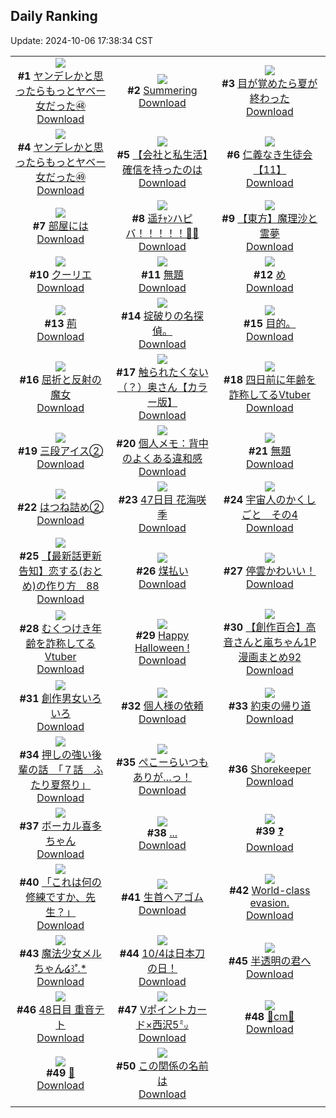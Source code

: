 ## Daily Ranking
Update: 2024-10-06 17:38:34 CST

|      |      |      |
| :----: | :----: | :----: |
| ![](https://i.pixiv.re/c/240x480/img-master/img/2024/10/04/00/01/49/123007797_p0_master1200.jpg)<br>**#1** [ヤンデレかと思ったらもっとヤベー女だった㊽](https://www.pixiv.net/artworks/123007797)<br>[Download](https://i.pixiv.re/img-original/img/2024/10/04/00/01/49/123007797_p0.png) | ![](https://i.pixiv.re/c/240x480/img-master/img/2024/10/04/00/00/30/123007590_p0_master1200.jpg)<br>**#2** [Summering](https://www.pixiv.net/artworks/123007590)<br>[Download](https://i.pixiv.re/img-original/img/2024/10/04/00/00/30/123007590_p0.png) | ![](https://i.pixiv.re/c/240x480/img-master/img/2024/10/04/07/30/01/123015132_p0_master1200.jpg)<br>**#3** [目が覚めたら夏が終わった](https://www.pixiv.net/artworks/123015132)<br>[Download](https://i.pixiv.re/img-original/img/2024/10/04/07/30/01/123015132_p0.jpg) |
| ![](https://i.pixiv.re/c/240x480/img-master/img/2024/10/05/00/01/17/123036356_p0_master1200.jpg)<br>**#4** [ヤンデレかと思ったらもっとヤベー女だった㊾](https://www.pixiv.net/artworks/123036356)<br>[Download](https://i.pixiv.re/img-original/img/2024/10/05/00/01/17/123036356_p0.png) | ![](https://i.pixiv.re/c/240x480/img-master/img/2024/10/04/12/00/11/123018697_p0_master1200.jpg)<br>**#5** [【会社と私生活】確信を持ったのは](https://www.pixiv.net/artworks/123018697)<br>[Download](https://i.pixiv.re/img-original/img/2024/10/04/12/00/11/123018697_p0.jpg) | ![](https://i.pixiv.re/c/240x480/img-master/img/2024/10/05/11/08/27/123047599_p0_master1200.jpg)<br>**#6** [仁義なき生徒会【11】](https://www.pixiv.net/artworks/123047599)<br>[Download](https://i.pixiv.re/img-original/img/2024/10/05/11/08/27/123047599_p0.png) |
| ![](https://i.pixiv.re/c/240x480/img-master/img/2024/10/04/00/14/46/123008339_p0_master1200.jpg)<br>**#7** [部屋には](https://www.pixiv.net/artworks/123008339)<br>[Download](https://i.pixiv.re/img-original/img/2024/10/04/00/14/46/123008339_p0.jpg) | ![](https://i.pixiv.re/c/240x480/img-master/img/2024/10/05/00/00/06/123036063_p0_master1200.jpg)<br>**#8** [遥ﾁｬﾝハピバ！！！！！🎂🎉](https://www.pixiv.net/artworks/123036063)<br>[Download](https://i.pixiv.re/img-original/img/2024/10/05/00/00/06/123036063_p0.jpg) | ![](https://i.pixiv.re/c/240x480/img-master/img/2024/10/04/18/37/15/123025789_p0_master1200.jpg)<br>**#9** [【東方】魔理沙と霊夢](https://www.pixiv.net/artworks/123025789)<br>[Download](https://i.pixiv.re/img-original/img/2024/10/04/18/37/15/123025789_p0.jpg) |
| ![](https://i.pixiv.re/c/240x480/img-master/img/2024/10/05/00/40/09/123038065_p0_master1200.jpg)<br>**#10** [クーリエ](https://www.pixiv.net/artworks/123038065)<br>[Download](https://i.pixiv.re/img-original/img/2024/10/05/00/40/09/123038065_p0.jpg) | ![](https://i.pixiv.re/c/240x480/img-master/img/2024/10/05/04/54/39/123042421_p0_master1200.jpg)<br>**#11** [無題](https://www.pixiv.net/artworks/123042421)<br>[Download](https://i.pixiv.re/img-original/img/2024/10/05/04/54/39/123042421_p0.png) | ![](https://i.pixiv.re/c/240x480/img-master/img/2024/10/04/04/30/01/123013026_p0_master1200.jpg)<br>**#12** [め](https://www.pixiv.net/artworks/123013026)<br>[Download](https://i.pixiv.re/img-original/img/2024/10/04/04/30/01/123013026_p0.png) |
| ![](https://i.pixiv.re/c/240x480/img-master/img/2024/10/05/21/05/04/123062219_p0_master1200.jpg)<br>**#13** [荊](https://www.pixiv.net/artworks/123062219)<br>[Download](https://i.pixiv.re/img-original/img/2024/10/05/21/05/04/123062219_p0.jpg) | ![](https://i.pixiv.re/c/240x480/img-master/img/2024/10/04/17/47/42/123024407_p0_master1200.jpg)<br>**#14** [掟破りの名探偵。](https://www.pixiv.net/artworks/123024407)<br>[Download](https://i.pixiv.re/img-original/img/2024/10/04/17/47/42/123024407_p0.jpg) | ![](https://i.pixiv.re/c/240x480/img-master/img/2024/10/04/17/33/20/123023787_p0_master1200.jpg)<br>**#15** [目的。](https://www.pixiv.net/artworks/123023787)<br>[Download](https://i.pixiv.re/img-original/img/2024/10/04/17/33/20/123023787_p0.jpg) |
| ![](https://i.pixiv.re/c/240x480/img-master/img/2024/10/06/12/57/52/123007613_p0_master1200.jpg)<br>**#16** [屈折と反射の魔女](https://www.pixiv.net/artworks/123007613)<br>[Download](https://i.pixiv.re/img-original/img/2024/10/06/12/57/52/123007613_p0.jpg) | ![](https://i.pixiv.re/c/240x480/img-master/img/2024/10/04/00/00/41/123007637_p0_master1200.jpg)<br>**#17** [触られたくない（？）奥さん【カラー版】](https://www.pixiv.net/artworks/123007637)<br>[Download](https://i.pixiv.re/img-original/img/2024/10/04/00/00/41/123007637_p0.jpg) | ![](https://i.pixiv.re/c/240x480/img-master/img/2024/10/04/21/11/00/123030310_p0_master1200.jpg)<br>**#18** [四日前に年齢を詐称してるVtuber](https://www.pixiv.net/artworks/123030310)<br>[Download](https://i.pixiv.re/img-original/img/2024/10/04/21/11/00/123030310_p0.png) |
| ![](https://i.pixiv.re/c/240x480/img-master/img/2024/10/04/20/30/02/123029030_p0_master1200.jpg)<br>**#19** [三段アイス②](https://www.pixiv.net/artworks/123029030)<br>[Download](https://i.pixiv.re/img-original/img/2024/10/04/20/30/02/123029030_p0.png) | ![](https://i.pixiv.re/c/240x480/img-master/img/2024/10/05/06/00/05/123043076_p0_master1200.jpg)<br>**#20** [個人メモ：背中のよくある違和感](https://www.pixiv.net/artworks/123043076)<br>[Download](https://i.pixiv.re/img-original/img/2024/10/05/06/00/05/123043076_p0.jpg) | ![](https://i.pixiv.re/c/240x480/img-master/img/2024/10/04/21/32/42/123030997_p0_master1200.jpg)<br>**#21** [無題](https://www.pixiv.net/artworks/123030997)<br>[Download](https://i.pixiv.re/img-original/img/2024/10/04/21/32/42/123030997_p0.png) |
| ![](https://i.pixiv.re/c/240x480/img-master/img/2024/10/04/00/02/11/123007825_p0_master1200.jpg)<br>**#22** [はつね詰め②](https://www.pixiv.net/artworks/123007825)<br>[Download](https://i.pixiv.re/img-original/img/2024/10/04/00/02/11/123007825_p0.jpg) | ![](https://i.pixiv.re/c/240x480/img-master/img/2024/10/04/14/55/50/123021281_p0_master1200.jpg)<br>**#23** [47日目 花海咲季](https://www.pixiv.net/artworks/123021281)<br>[Download](https://i.pixiv.re/img-original/img/2024/10/04/14/55/50/123021281_p0.png) | ![](https://i.pixiv.re/c/240x480/img-master/img/2024/10/04/13/30/45/123020043_p0_master1200.jpg)<br>**#24** [宇宙人のかくしごと　その4](https://www.pixiv.net/artworks/123020043)<br>[Download](https://i.pixiv.re/img-original/img/2024/10/04/13/30/45/123020043_p0.png) |
| ![](https://i.pixiv.re/c/240x480/img-master/img/2024/10/04/12/21/04/123019076_p0_master1200.jpg)<br>**#25** [【最新話更新告知】恋する(おとめ)の作り方　88](https://www.pixiv.net/artworks/123019076)<br>[Download](https://i.pixiv.re/img-original/img/2024/10/04/12/21/04/123019076_p0.png) | ![](https://i.pixiv.re/c/240x480/img-master/img/2024/10/04/07/03/51/123014791_p0_master1200.jpg)<br>**#26** [煤払い](https://www.pixiv.net/artworks/123014791)<br>[Download](https://i.pixiv.re/img-original/img/2024/10/04/07/03/51/123014791_p0.jpg) | ![](https://i.pixiv.re/c/240x480/img-master/img/2024/10/04/00/02/12/123007826_p0_master1200.jpg)<br>**#27** [停雲かわいい！](https://www.pixiv.net/artworks/123007826)<br>[Download](https://i.pixiv.re/img-original/img/2024/10/04/00/02/12/123007826_p0.png) |
| ![](https://i.pixiv.re/c/240x480/img-master/img/2024/10/05/21/05/51/123062246_p0_master1200.jpg)<br>**#28** [むくつけき年齢を詐称してるVtuber](https://www.pixiv.net/artworks/123062246)<br>[Download](https://i.pixiv.re/img-original/img/2024/10/05/21/05/51/123062246_p0.png) | ![](https://i.pixiv.re/c/240x480/img-master/img/2024/10/05/17/12/51/123055377_p0_master1200.jpg)<br>**#29** [Happy Halloween !](https://www.pixiv.net/artworks/123055377)<br>[Download](https://i.pixiv.re/img-original/img/2024/10/05/17/12/51/123055377_p0.png) | ![](https://i.pixiv.re/c/240x480/img-master/img/2024/10/05/00/02/10/123036459_p0_master1200.jpg)<br>**#30** [【創作百合】高音さんと嵐ちゃん1P漫画まとめ92](https://www.pixiv.net/artworks/123036459)<br>[Download](https://i.pixiv.re/img-original/img/2024/10/05/00/02/10/123036459_p0.jpg) |
| ![](https://i.pixiv.re/c/240x480/img-master/img/2024/10/04/20/35/50/123029231_p0_master1200.jpg)<br>**#31** [創作男女いろいろ](https://www.pixiv.net/artworks/123029231)<br>[Download](https://i.pixiv.re/img-original/img/2024/10/04/20/35/50/123029231_p0.png) | ![](https://i.pixiv.re/c/240x480/img-master/img/2024/10/04/00/31/41/123008883_p0_master1200.jpg)<br>**#32** [個人様の依頼](https://www.pixiv.net/artworks/123008883)<br>[Download](https://i.pixiv.re/img-original/img/2024/10/04/00/31/41/123008883_p0.jpg) | ![](https://i.pixiv.re/c/240x480/img-master/img/2024/10/04/00/00/44/123007647_p0_master1200.jpg)<br>**#33** [約束の帰り道](https://www.pixiv.net/artworks/123007647)<br>[Download](https://i.pixiv.re/img-original/img/2024/10/04/00/00/44/123007647_p0.jpg) |
| ![](https://i.pixiv.re/c/240x480/img-master/img/2024/10/05/00/01/55/123036434_p0_master1200.jpg)<br>**#34** [押しの強い後輩の話　「７話　ふたり夏祭り」](https://www.pixiv.net/artworks/123036434)<br>[Download](https://i.pixiv.re/img-original/img/2024/10/05/00/01/55/123036434_p0.jpg) | ![](https://i.pixiv.re/c/240x480/img-master/img/2024/10/04/00/00/35/123007609_p0_master1200.jpg)<br>**#35** [ぺこーらいつもありが…っ！](https://www.pixiv.net/artworks/123007609)<br>[Download](https://i.pixiv.re/img-original/img/2024/10/04/00/00/35/123007609_p0.jpg) | ![](https://i.pixiv.re/c/240x480/img-master/img/2024/10/05/11/32/53/123048099_p0_master1200.jpg)<br>**#36** [Shorekeeper](https://www.pixiv.net/artworks/123048099)<br>[Download](https://i.pixiv.re/img-original/img/2024/10/05/11/32/53/123048099_p0.png) |
| ![](https://i.pixiv.re/c/240x480/img-master/img/2024/10/05/00/05/01/123036662_p0_master1200.jpg)<br>**#37** [ボーカル喜多ちゃん](https://www.pixiv.net/artworks/123036662)<br>[Download](https://i.pixiv.re/img-original/img/2024/10/05/00/05/01/123036662_p0.png) | ![](https://i.pixiv.re/c/240x480/img-master/img/2024/10/04/15/48/32/123022083_p0_master1200.jpg)<br>**#38** [...](https://www.pixiv.net/artworks/123022083)<br>[Download](https://i.pixiv.re/img-original/img/2024/10/04/15/48/32/123022083_p0.jpg) | ![](https://i.pixiv.re/c/240x480/img-master/img/2024/10/04/07/52/27/123015410_p0_master1200.jpg)<br>**#39** [❓](https://www.pixiv.net/artworks/123015410)<br>[Download](https://i.pixiv.re/img-original/img/2024/10/04/07/52/27/123015410_p0.png) |
| ![](https://i.pixiv.re/c/240x480/img-master/img/2024/10/04/00/00/17/123007523_p0_master1200.jpg)<br>**#40** [「これは何の修練ですか、先生？」](https://www.pixiv.net/artworks/123007523)<br>[Download](https://i.pixiv.re/img-original/img/2024/10/04/00/00/17/123007523_p0.png) | ![](https://i.pixiv.re/c/240x480/img-master/img/2024/10/05/18/31/09/123057563_p0_master1200.jpg)<br>**#41** [生首ヘアゴム](https://www.pixiv.net/artworks/123057563)<br>[Download](https://i.pixiv.re/img-original/img/2024/10/05/18/31/09/123057563_p0.jpg) | ![](https://i.pixiv.re/c/240x480/img-master/img/2024/10/04/00/52/13/123009066_p0_master1200.jpg)<br>**#42** [World-class evasion.](https://www.pixiv.net/artworks/123009066)<br>[Download](https://i.pixiv.re/img-original/img/2024/10/04/00/52/13/123009066_p0.jpg) |
| ![](https://i.pixiv.re/c/240x480/img-master/img/2024/10/05/00/13/14/123037071_p0_master1200.jpg)<br>**#43** [魔法少女メルちゃん໒꒱˚.*](https://www.pixiv.net/artworks/123037071)<br>[Download](https://i.pixiv.re/img-original/img/2024/10/05/00/13/14/123037071_p0.jpg) | ![](https://i.pixiv.re/c/240x480/img-master/img/2024/10/04/11/02/34/123017841_p0_master1200.jpg)<br>**#44** [10/4は日本刀の日！](https://www.pixiv.net/artworks/123017841)<br>[Download](https://i.pixiv.re/img-original/img/2024/10/04/11/02/34/123017841_p0.jpg) | ![](https://i.pixiv.re/c/240x480/img-master/img/2024/10/04/21/12/03/123030345_p0_master1200.jpg)<br>**#45** [半透明の君へ](https://www.pixiv.net/artworks/123030345)<br>[Download](https://i.pixiv.re/img-original/img/2024/10/04/21/12/03/123030345_p0.jpg) |
| ![](https://i.pixiv.re/c/240x480/img-master/img/2024/10/05/12/38/05/123049520_p0_master1200.jpg)<br>**#46** [48日目 重音テト](https://www.pixiv.net/artworks/123049520)<br>[Download](https://i.pixiv.re/img-original/img/2024/10/05/12/38/05/123049520_p0.png) | ![](https://i.pixiv.re/c/240x480/img-master/img/2024/10/05/00/00/41/123036239_p0_master1200.jpg)<br>**#47** [Vポイントカード×西沢5㍉](https://www.pixiv.net/artworks/123036239)<br>[Download](https://i.pixiv.re/img-original/img/2024/10/05/00/00/41/123036239_p0.png) | ![](https://i.pixiv.re/c/240x480/img-master/img/2024/10/04/20/47/03/123029495_p0_master1200.jpg)<br>**#48** [🎀cm🎀](https://www.pixiv.net/artworks/123029495)<br>[Download](https://i.pixiv.re/img-original/img/2024/10/04/20/47/03/123029495_p0.png) |
| ![](https://i.pixiv.re/c/240x480/img-master/img/2024/10/04/09/18/08/123016493_p0_master1200.jpg)<br>**#49** [🎂](https://www.pixiv.net/artworks/123016493)<br>[Download](https://i.pixiv.re/img-original/img/2024/10/04/09/18/08/123016493_p0.jpg) | ![](https://i.pixiv.re/c/240x480/img-master/img/2024/10/05/23/31/01/123067463_p0_master1200.jpg)<br>**#50** [この関係の名前は](https://www.pixiv.net/artworks/123067463)<br>[Download](https://i.pixiv.re/img-original/img/2024/10/05/23/31/01/123067463_p0.jpg) |
|      |
